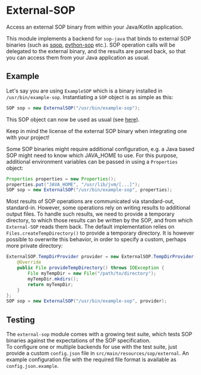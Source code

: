 <!--
SPDX-FileCopyrightText: 2021 Paul Schaub <vanitasvitae@fsfe.org>

SPDX-License-Identifier: Apache-2.0
-->

# External-SOP

Access an external SOP binary from within your Java/Kotlin application.

This module implements a backend for `sop-java` that binds to external SOP binaries (such as 
[sqop](https://gitlab.com/sequoia-pgp/sequoia-sop/), [python-sop](https://pypi.org/project/sop/) etc.).
SOP operation calls will be delegated to the external binary, and the results are parsed back, so that you can
access them from your Java application as usual.

## Example
Let's say you are using `ExampleSOP` which is a binary installed in `/usr/bin/example-sop`.
Instantiating a `SOP` object is as simple as this:

```java
SOP sop = new ExternalSOP("/usr/bin/example-sop");
```

This SOP object can now be used as usual (see [here](../sop-java/README.md)).

Keep in mind the license of the external SOP binary when integrating one with your project!

Some SOP binaries might require additional configuration, e.g. a Java based SOP might need to know which JAVA_HOME to use.
For this purpose, additional environment variables can be passed in using a `Properties` object:

```java
Properties properties = new Properties();
properties.put("JAVA_HOME", "/usr/lib/jvm/[...]");
SOP sop = new ExternalSOP("/usr/bin/example-sop", properties);
```

Most results of SOP operations are communicated via standard-out, standard-in. However, some operations rely on
writing results to additional output files.
To handle such results, we need to provide a temporary directory, to which those results can be written by the SOP,
and from which `External-SOP` reads them back.
The default implementation relies on `Files.createTempDirectory()` to provide a temporary directory.
It is however possible to overwrite this behavior, in order to specify a custom, perhaps more private directory:

```java
ExternalSOP.TempDirProvider provider = new ExternalSOP.TempDirProvider() {
    @Override
    public File provideTempDirectory() throws IOException {
        File myTempDir = new File("/path/to/directory");
        myTempDir.mkdirs();
        return myTempDir;
    }
};
SOP sop = new ExternalSOP("/usr/bin/example-sop", provider);
```

## Testing
The `external-sop` module comes with a growing test suite, which tests SOP binaries against the expectations of the SOP specification.  
To configure one or multiple backends for use with the test suite, just provide a custom `config.json` file in `src/main/resources/sop/external`.
An example configuration file with the required file format is available as `config.json.example`.
